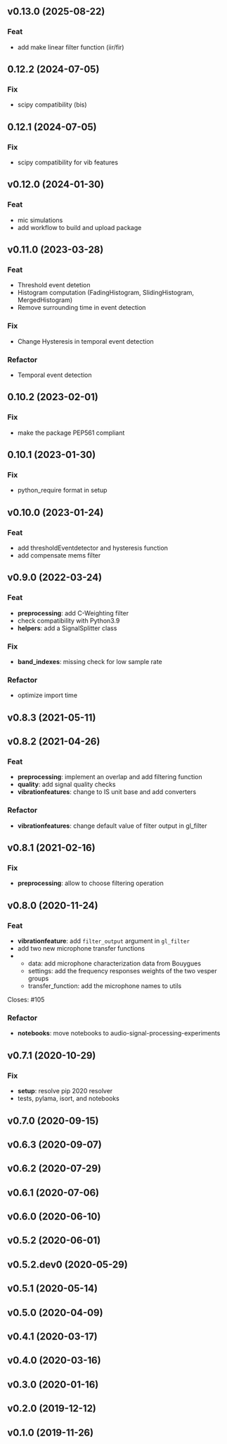 ## v0.13.0 (2025-08-22)

### Feat

- add make linear filter function (iir/fir)

## 0.12.2 (2024-07-05)

### Fix

- scipy compatibility (bis)

## 0.12.1 (2024-07-05)

### Fix

- scipy compatibility for vib features

## v0.12.0 (2024-01-30)

### Feat

- mic simulations
- add workflow to build and upload package

## v0.11.0 (2023-03-28)

### Feat

- Threshold event detetion
- Histogram computation (FadingHistogram, SlidingHistogram, MergedHistogram)
- Remove surrounding time in event detection

### Fix

- Change Hysteresis in temporal event detection

### Refactor

- Temporal event detection

## 0.10.2 (2023-02-01)

### Fix

- make the package PEP561 compliant

## 0.10.1 (2023-01-30)

### Fix

- python_require format in setup

## v0.10.0 (2023-01-24)

### Feat

- add thresholdEventdetector and hysteresis function
- add compensate mems filter

## v0.9.0 (2022-03-24)

### Feat

- **preprocessing**: add C-Weighting filter
- check compatibility with Python3.9
- **helpers**: add a SignalSplitter class

### Fix

- **band_indexes**: missing check for low sample rate

### Refactor

- optimize import time

## v0.8.3 (2021-05-11)

## v0.8.2 (2021-04-26)

### Feat

- **preprocessing**: implement an overlap and add filtering function
- **quality**: add signal quality checks
- **vibrationfeatures**: change to IS unit base and add converters

### Refactor

- **vibrationfeatures**: change default value of filter output in gl_filter

## v0.8.1 (2021-02-16)

### Fix

- **preprocessing**: allow to choose filtering operation

## v0.8.0 (2020-11-24)

### Feat

- **vibrationfeature**: add `filter_output` argument in `gl_filter`
- add two new microphone transfer functions
-
    * data: add microphone characterization data from Bouygues
    * settings: add the frequency responses weights of the two vesper groups
    * transfer_function: add the microphone names to utils

Closes: #105

### Refactor

- **notebooks**: move notebooks to audio-signal-processing-experiments

## v0.7.1 (2020-10-29)

### Fix

- **setup**: resolve pip 2020 resolver
- tests, pylama, isort, and notebooks

## v0.7.0 (2020-09-15)

## v0.6.3 (2020-09-07)

## v0.6.2 (2020-07-29)

## v0.6.1 (2020-07-06)

## v0.6.0 (2020-06-10)

## v0.5.2 (2020-06-01)

## v0.5.2.dev0 (2020-05-29)

## v0.5.1 (2020-05-14)

## v0.5.0 (2020-04-09)

## v0.4.1 (2020-03-17)

## v0.4.0 (2020-03-16)

## v0.3.0 (2020-01-16)

## v0.2.0 (2019-12-12)

## v0.1.0 (2019-11-26)
